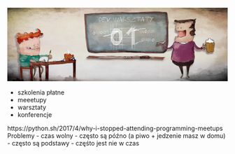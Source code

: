 ![](/resources/img/devwarszaty.jpg)

- szkolenia płatne
- meeetupy
- warsztaty
- konferencje

<aside class="notes">
https://python.sh/2017/4/why-i-stopped-attending-programming-meetups
Problemy
- czas wolny
- często są późno (a piwo + jedzenie masz w domu)
- często są podstawy
- częśto jest nie w czas

</aside>



